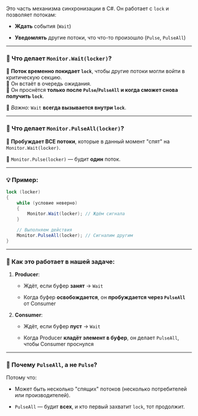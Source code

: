 
Это часть механизма синхронизации в C#. Он работает с `lock` и позволяет потокам:

- **Ждать** события (`Wait`)
    
- **Уведомлять** другие потоки, что что-то произошло (`Pulse`, `PulseAll`)
    

---

### 🧠 **Что делает `Monitor.Wait(locker)`?**

🔹 **Поток временно покидает `lock`**, чтобы другие потоки могли войти в критическую секцию.  
🔹 Он встаёт в очередь ожидания.  
🔹 Он проснётся **только после `Pulse`/`PulseAll` и когда сможет снова получить `lock`**.

📌 _Важно:_ `Wait` **всегда вызывается внутри `lock`**.

---

### 📢 **Что делает `Monitor.PulseAll(locker)`?**

🔸 **Пробуждает ВСЕ потоки**, которые в данный момент "спят" на `Monitor.Wait(locker)`.

🔹 `Monitor.Pulse(locker)` — будит **один** поток.

---

### 💡 Пример:

```csharp
lock (locker)
{
    while (условие неверно)
    {
        Monitor.Wait(locker); // Ждём сигнала
    }

    // Выполняем действия
    Monitor.PulseAll(locker); // Сигналим другим
}
```

---

### 🧪 Как это работает в нашей задаче:

1. **Producer**:
    
    - Ждёт, если буфер **занят** → `Wait`
        
    - Когда буфер **освобождается**, он **пробуждается через `PulseAll`** от Consumer
        
2. **Consumer**:
    
    - Ждёт, если буфер **пуст** → `Wait`
        
    - Когда Producer **кладёт элемент в буфер**, он делает `PulseAll`, чтобы Consumer проснулся
        

---

### 📌 Почему `PulseAll`, а не `Pulse`?

Потому что:

- Может быть несколько "спящих" потоков (несколько потребителей или производителей).
    
- `PulseAll` — будит **всех**, и кто первый захватит `lock`, тот продолжит.